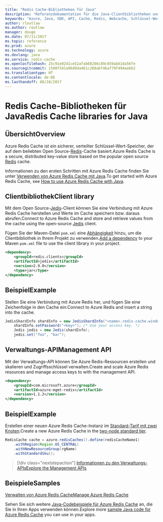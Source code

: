 ```yaml
---
title: "Redis Cache-Bibliotheken für Java"
description: "Referenzdokumentation für die Java-Clientbibliotheken und -Verwaltungsbibliotheken für Redis Cache"
keywords: "Azure, Java, SDK, API, Cache, Redis, Webcache, Schlüssel-Wert, In-Memory"
author: rloutlaw
ms.author: routlaw
manager: douge
ms.date: 07/11/2017
ms.topic: reference
ms.prod: azure
ms.technology: azure
ms.devlang: java
ms.service: redis-cache
ms.openlocfilehash: 25c91e02d1ce52afab68286c89c859ab61da56fe
ms.sourcegitcommit: 1500f341a96d9da461c288abf4baf79f494ae662
ms.translationtype: HT
ms.contentlocale: de-DE
ms.lasthandoff: 08/28/2017
---
```

# <a name="redis-cache-libraries-for-java"></a><span data-ttu-id="01fbc-104">Redis Cache-Bibliotheken für Java</span><span class="sxs-lookup"><span data-stu-id="01fbc-104">Redis Cache libraries for Java</span></span>

## <a name="overview"></a><span data-ttu-id="01fbc-105">Übersicht</span><span class="sxs-lookup"><span data-stu-id="01fbc-105">Overview</span></span>

<span data-ttu-id="01fbc-106">Azure Redis Cache ist ein sicherer, verteilter Schlüssel-Wert-Speicher, der auf dem beliebten Open Source-[Redis](https://redis.io/)-Cache basiert.</span><span class="sxs-lookup"><span data-stu-id="01fbc-106">Azure Redis Cache is a secure, distributed key-value store based on the popular open source [Redis](https://redis.io/) cache.</span></span> 

<span data-ttu-id="01fbc-107">Informationen zu den ersten Schritten mit Azure Redis Cache finden Sie unter [Verwenden von Azure Redis Cache mit Java](/azure/redis-cache/cache-java-get-started).</span><span class="sxs-lookup"><span data-stu-id="01fbc-107">To get started with Azure Redis Cache, see [How to use Azure Redis Cache with Java](/azure/redis-cache/cache-java-get-started).</span></span>

## <a name="client-library"></a><span data-ttu-id="01fbc-108">Clientbibliothek</span><span class="sxs-lookup"><span data-stu-id="01fbc-108">Client library</span></span>

<span data-ttu-id="01fbc-109">Mit dem Open Source-[Jedis](https://github.com/xetorthio/jedis)-Client können Sie eine Verbindung mit Azure Redis Cache herstellen und Werte im Cache speichern bzw. daraus abrufen.</span><span class="sxs-lookup"><span data-stu-id="01fbc-109">Connect to Azure Redis Cache and store and retrieve values from the cache using the open-source [Jedis](https://github.com/xetorthio/jedis) client.</span></span>  

<span data-ttu-id="01fbc-110">Fügen Sie der Maven-Datei `pom.xml` eine [Abhängigkeit](https://maven.apache.org/guides/getting-started/index.html#How_do_I_use_external_dependencies) hinzu, um die Clientbibliothek in Ihrem Projekt zu verwenden.</span><span class="sxs-lookup"><span data-stu-id="01fbc-110">[Add a dependency](https://maven.apache.org/guides/getting-started/index.html#How_do_I_use_external_dependencies) to your Maven `pom.xml` file to use the client library in your project.</span></span>   

```XML
<dependency>
    <groupId>redis.clients</groupId>
    <artifactId>jedis</artifactId>
    <version>2.9.0</version>
    <type>jar</type>
</dependency>
```

## <a name="example"></a><span data-ttu-id="01fbc-111">Beispiel</span><span class="sxs-lookup"><span data-stu-id="01fbc-111">Example</span></span>

<span data-ttu-id="01fbc-112">Stellen Sie eine Verbindung mit Azure Redis her, und fügen Sie eine Zeichenfolge in den Cache ein:</span><span class="sxs-lookup"><span data-stu-id="01fbc-112">Connect to Azure Redis and insert a string into the cache.</span></span>

```java
JedisShardInfo shardInfo = new JedisShardInfo("<name>.redis.cache.windows.net", 6380, useSsl);
    shardInfo.setPassword("<key>"); /* Use your access key. */
    Jedis jedis = new Jedis(shardInfo);
    jedis.set("foo", "bar");
```

## <a name="management-api"></a><span data-ttu-id="01fbc-113">Verwaltungs-API</span><span class="sxs-lookup"><span data-stu-id="01fbc-113">Management API</span></span>

<span data-ttu-id="01fbc-114">Mit der Verwaltungs-API können Sie Azure Redis-Ressourcen erstellen und skalieren und Zugriffsschlüssel verwalten.</span><span class="sxs-lookup"><span data-stu-id="01fbc-114">Create and scale Azure Redis resources and manage access keys to with the management API.</span></span>

```XML
<dependency>
    <groupId>com.microsoft.azure</groupId>
    <artifactId>azure-mgmt-redis</artifactId>
    <version>1.1.2</version>
</dependency>
```

## <a name="example"></a><span data-ttu-id="01fbc-115">Beispiel</span><span class="sxs-lookup"><span data-stu-id="01fbc-115">Example</span></span>

<span data-ttu-id="01fbc-116">Erstellen einer neuen Azure Redis Cache-Instanz im [Standard-Tarif mit zwei Knoten](https://azure.microsoft.com/services/cache/).</span><span class="sxs-lookup"><span data-stu-id="01fbc-116">Create a new Azure Redis Cache in the [two-node standard tier](https://azure.microsoft.com/services/cache/).</span></span> 

```java
RedisCache cache = azure.redisCaches().define(redisCacheName1)
    .withRegion(Region.US_CENTRAL)
    .withNewResourceGroup(rgName)
    .withStandardSku();
```

> [!div class="nextstepaction"]
> [<span data-ttu-id="01fbc-117">Informationen zu den Verwaltungs-APIs</span><span class="sxs-lookup"><span data-stu-id="01fbc-117">Explore the Management APIs</span></span>](/java/api/overview/azure/rediscache/managementapi)

## <a name="samples"></a><span data-ttu-id="01fbc-118">Beispiele</span><span class="sxs-lookup"><span data-stu-id="01fbc-118">Samples</span></span>

[<span data-ttu-id="01fbc-119">Verwalten von Azure Redis Cache</span><span class="sxs-lookup"><span data-stu-id="01fbc-119">Manage Azure Redis Cache</span></span>](https://github.com/Azure-Samples/redis-java-manage-cache)   

<span data-ttu-id="01fbc-120">Sehen Sie sich weitere [Java-Codebeispiele für Azure Redis Cache](https://azure.microsoft.com/resources/samples/?platform=java&term=redis) an, die Sie in Ihren Apps verwenden können.</span><span class="sxs-lookup"><span data-stu-id="01fbc-120">Explore more [sample Java code for Azure Redis Cache](https://azure.microsoft.com/resources/samples/?platform=java&term=redis) you can use in your apps.</span></span>
